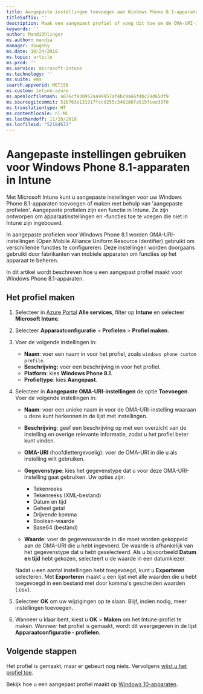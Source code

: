 ```yaml
---
title: Aangepaste instellingen toevoegen aan Windows Phone 8.1-apparaten in Microsoft Intune - Azure | Microsoft Docs
titleSuffix: ''
description: Maak een aangepast profiel of voeg dit toe om de OMA-URI-instellingen te gebruiken voor apparaten met Windows Phone 8.1 in Microsoft Intune.
keywords: ''
author: MandiOhlinger
ms.author: mandia
manager: dougeby
ms.date: 10/24/2018
ms.topic: article
ms.prod: ''
ms.service: microsoft-intune
ms.technology: ''
ms.suite: ems
search.appverid: MET150
ms.custom: intune-azure
ms.openlocfilehash: a876cf430952aa99957af4bc9a66f4bc29d65df9
ms.sourcegitcommit: 51b763e131917fccd255c346286fa515fcee33f0
ms.translationtype: HT
ms.contentlocale: nl-NL
ms.lasthandoff: 11/20/2018
ms.locfileid: "52184672"
---
```

# <a name="use-custom-settings-for-windows-phone-81-devices-in-intune"></a>Aangepaste instellingen gebruiken voor Windows Phone 8.1-apparaten in Intune

Met Microsoft Intune kunt u aangepaste instellingen voor uw Windows Phone 8.1-apparaten toevoegen of maken met behulp van 'aangepaste profielen'. Aangepaste profielen zijn een functie in Intune. Ze zijn ontworpen om apparaatinstellingen en -functies toe te voegen die niet in Intune zijn ingebouwd.

In aangepaste profielen voor Windows Phone 8.1 worden OMA-URI-instellingen (Open Mobile Alliance Uniform Resource Identifier) gebruikt om verschillende functies te configureren. Deze instellingen worden doorgaans gebruikt door fabrikanten van mobiele apparaten om functies op het apparaat te beheren.

In dit artikel wordt beschreven hoe u een aangepast profiel maakt voor Windows Phone 8.1-apparaten. 

## <a name="create-the-profile"></a>Het profiel maken

1. Selecteer in [Azure Portal](https://portal.azure.com) **Alle services**, filter op **Intune** en selecteer **Microsoft Intune**.
2. Selecteer **Apparaatconfiguratie** > **Profielen** > **Profiel maken**.
3. Voer de volgende instellingen in:

    - **Naam**: voer een naam in voor het profiel, zoals `windows phone custom profile`.
    - **Beschrijving:** voer een beschrijving in voor het profiel.
    - **Platform**: kies **Windows Phone 8.1**.
    - **Profieltype**: kies **Aangepast**.

4. Selecteer in **Aangepaste OMA-URI-instellingen** de optie **Toevoegen**. Voer de volgende instellingen in:

    - **Naam**: voer een unieke naam in voor de OMA-URI-instelling waaraan u deze kunt herkennen in de lijst met instellingen.
    - **Beschrijving**: geef een beschrijving op met een overzicht van de instelling en overige relevante informatie, zodat u het profiel beter kunt vinden.
    - **OMA-URI** (hoofdlettergevoelig): voer de OMA-URI in die u als instelling wilt gebruiken.
    - **Gegevenstype**: kies het gegevenstype dat u voor deze OMA-URI-instelling gaat gebruiken. Uw opties zijn:

        - Tekenreeks
        - Tekenreeks (XML-bestand)
        - Datum en tijd
        - Geheel getal
        - Drijvende komma
        - Boolean-waarde
        - Base64 (bestand)

    - **Waarde**: voer de gegevenswaarde in die moet worden gekoppeld aan de OMA-URI die u hebt ingevoerd. De waarde is afhankelijk van het gegevenstype dat u hebt geselecteerd. Als u bijvoorbeeld **Datum en tijd** hebt gekozen, selecteert u de waarde in een datumkiezer.

    Nadat u een aantal instellingen hebt toegevoegd, kunt u **Exporteren** selecteren. Met **Exporteren** maakt u een lijst met alle waarden die u hebt toegevoegd in een bestand met door komma's gescheiden waarden (.csv).

5. Selecteer **OK** om uw wijzigingen op te slaan. Blijf, indien nodig, meer instellingen toevoegen.
6. Wanneer u klaar bent, kiest u **OK** > **Maken** om het Intune-profiel te maken. Wanneer het profiel is gemaakt, wordt dit weergegeven in de lijst **Apparaatconfiguratie - profielen**.

## <a name="next-steps"></a>Volgende stappen

Het profiel is gemaakt, maar er gebeurt nog niets. Vervolgens [wijst u het profiel toe](device-profile-assign.md).

Bekijk hoe u een aangepast profiel maakt op [Windows 10-apparaten](custom-settings-windows-10.md).